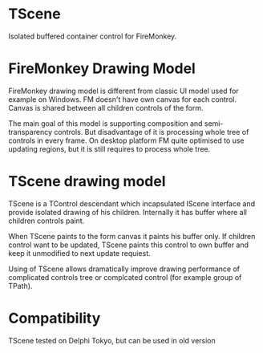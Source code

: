 # TScene 

Isolated buffered container control for FireMonkey.

# FireMonkey Drawing Model

FireMonkey drawing model is different from classic UI model used for example on Windows. FM doesn't have own canvas for each control. Canvas is shared between all children controls of the form. 

The main goal of this model is supporting composition and semi-transparency controls. But disadvantage of it is processing whole tree of controls in every frame. On desktop platform FM quite optimised to use updating regions, but it is still requires to process whole tree.

# TScene drawing model

TScene is a TControl descendant which incapsulated IScene interface and provide isolated drawing of his children. Internally it has buffer where all children controls paint. 

When TScene paints to the form canvas it paints his buffer only. If children control want to be updated, TScene paints this control to own buffer and keep it unmodified to next update requiest.

Using of TScene allows dramatically improve drawing performance of complicated controls tree or complcated control (for example group of TPath).

# Compatibility

TScene tested on Delphi Tokyo, but can be used in old version
